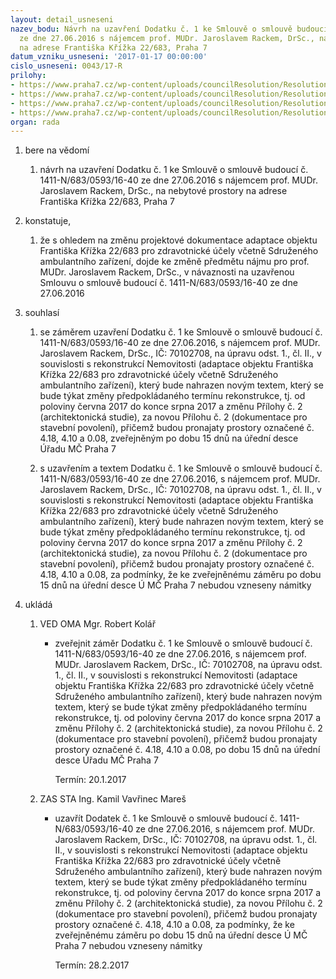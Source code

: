 ```yaml
---
layout: detail_usneseni
nazev_bodu: Návrh na uzavření Dodatku č. 1 ke Smlouvě o smlouvě budoucí č. 1411-N/683/0593/16-40
  ze dne 27.06.2016 s nájemcem prof. MUDr. Jaroslavem Rackem, DrSc., na nebytové prostory
  na adrese Františka Křížka 22/683, Praha 7
datum_vzniku_usneseni: '2017-01-17 00:00:00'
cislo_usneseni: 0043/17-R
prilohy:
- https://www.praha7.cz/wp-content/uploads/councilResolution/Resolutions/28768/export/01DZ_Racek683D1~156564.doc
- https://www.praha7.cz/wp-content/uploads/councilResolution/Resolutions/28768/export/03_Racek683D1~156562.doc
- https://www.praha7.cz/wp-content/uploads/councilResolution/Resolutions/28768/export/04_Racek683D1~156561.pdf
- https://www.praha7.cz/wp-content/uploads/councilResolution/Resolutions/28768/export/export~296931.pdf
organ: rada
---
```

<ol id="urzList" class="urzList_view"><li id="" class="urzClass1"><span name="1">bere na vědomí</span><ol class="urzOlClass"><li style="text-align: left;" id="" class="urzClass2"><span><p>návrh na uzavření Dodatku č. 1 ke Smlouvě o smlouvě budoucí č. 1411-N/683/0593/16-40 ze dne 27.06.2016 s nájemcem prof. MUDr. Jaroslavem Rackem, DrSc., na nebytové prostory na adrese Františka Křížka 22/683, Praha 7</p></span></li></ol></li><li id="" class="urzClass1"><span name="50">konstatuje,</span><ol class="urzOlClass"><li style="text-align: left;" id="" class="urzClass2"><span><p>že s ohledem na změnu projektové dokumentace adaptace objektu Františka Křížka 22/683 pro zdravotnické účely včetně Sdruženého ambulantního zařízení, dojde ke změně předmětu nájmu pro prof. MUDr. Jaroslavem Rackem, DrSc., v návaznosti na uzavřenou Smlouvu o smlouvě budoucí č. 1411-N/683/0593/16-40 ze dne 27.06.2016<br></p></span></li></ol></li><li id="" class="urzClass1"><span name="26">souhlasí</span><ol id="" class="urzOlClass"><li style="text-align: left;" id="" class="urzClass2"><span><p>se záměrem uzavření Dodatku č. 1 ke Smlouvě o smlouvě budoucí č. 1411-N/683/0593/16-40 ze dne 27.06.2016, s nájemcem prof. MUDr. Jaroslavem Rackem, DrSc., IČ: 70102708, na úpravu odst. 1., čl. II., v souvislosti s rekonstrukcí Nemovitosti (adaptace objektu Františka Křížka 22/683 pro zdravotnické účely včetně Sdruženého ambulantního zařízení), který bude nahrazen novým textem, který se bude týkat změny předpokládaného termínu rekonstrukce, tj. od poloviny června 2017 do konce srpna 2017 a změnu Přílohy č. 2 (architektonická studie), za novou Přílohu č. 2 (dokumentace pro stavební povolení), přičemž budou pronajaty prostory označené č. 4.18, 4.10 a 0.08, zveřejněným po dobu 15 dnů na úřední desce Úřadu MČ Praha 7</p></span></li><li style="text-align: left;" id="" class="urzClass2"><span><p>s uzavřením a textem Dodatku č. 1&nbsp;ke Smlouvě o smlouvě budoucí č. 1411-N/683/0593/16-40 ze dne 27.06.2016, s nájemcem prof. MUDr. Jaroslavem Rackem, DrSc., IČ: 70102708, na úpravu odst. 1., čl. II., v souvislosti s rekonstrukcí Nemovitosti (adaptace objektu Františka Křížka 22/683 pro zdravotnické účely včetně Sdruženého ambulantního zařízení), který bude nahrazen novým textem, který se bude týkat změny předpokládaného termínu rekonstrukce, tj. od poloviny června 2017 do konce srpna 2017 a změnu Přílohy č. 2 (architektonická studie), za novou Přílohu č. 2 (dokumentace pro stavební povolení), přičemž budou pronajaty prostory označené č. 4.18, 4.10 a 0.08, za podmínky, že ke zveřejněnému záměru po dobu 15 dnů na úřední desce Ú MČ Praha 7 nebudou vzneseny námitky</p></span></li></ol></li><li class="urzClass1" id="urzUkoly"><span name="1">ukládá</span><ol class="urzOlClass"><li class="urzClass2"><span><p>VED OMA Mgr. Robert Kolář</p></span><ul class="urzUlClass"><li class="urzClass3"><span><p>zveřejnit záměr Dodatku č. 1 ke Smlouvě o smlouvě budoucí č. 1411-N/683/0593/16-40 ze dne 27.06.2016, s nájemcem prof. MUDr. Jaroslavem Rackem, DrSc., IČ: 70102708, na úpravu odst. 1., čl. II., v souvislosti s rekonstrukcí Nemovitosti (adaptace objektu Františka Křížka 22/683 pro zdravotnické účely včetně Sdruženého ambulantního zařízení), který bude nahrazen novým textem, který se bude týkat změny předpokládaného termínu rekonstrukce, tj. od poloviny června 2017 do konce srpna 2017 a změnu Přílohy č. 2 (architektonická studie), za novou Přílohu č. 2 (dokumentace pro stavební povolení), přičemž budou pronajaty prostory označené č. 4.18, 4.10 a 0.08, po dobu 15 dnů na úřední desce Úřadu MČ Praha 7</p></span><span class="urzUkolTermin">  Termín:&nbsp;20.1.2017</span></li></ul></li><li class="urzClass2"><span><p>ZAS STA Ing. Kamil Vavřinec Mareš</p></span><ul class="urzUlClass"><li class="urzClass3"><span><p>uzavřít Dodatek č. 1 ke Smlouvě o smlouvě budoucí č. 1411-N/683/0593/16-40 ze dne 27.06.2016, s nájemcem prof. MUDr. Jaroslavem Rackem, DrSc., IČ: 70102708, na úpravu odst. 1., čl. II., v souvislosti s rekonstrukcí Nemovitosti (adaptace objektu Františka Křížka 22/683 pro zdravotnické účely včetně Sdruženého ambulantního zařízení), který bude nahrazen novým textem, který se bude týkat změny předpokládaného termínu rekonstrukce, tj. od poloviny června 2017 do konce srpna 2017 a změnu Přílohy č. 2 (architektonická studie), za novou Přílohu č. 2 (dokumentace pro stavební povolení), přičemž budou pronajaty prostory označené č. 4.18, 4.10 a 0.08, za podmínky, že ke zveřejněnému záměru po dobu 15 dnů na úřední desce Ú MČ Praha 7 nebudou vzneseny námitky</p></span><span class="urzUkolTermin">  Termín:&nbsp;28.2.2017</span></li></ul></li></ol></li></ol>